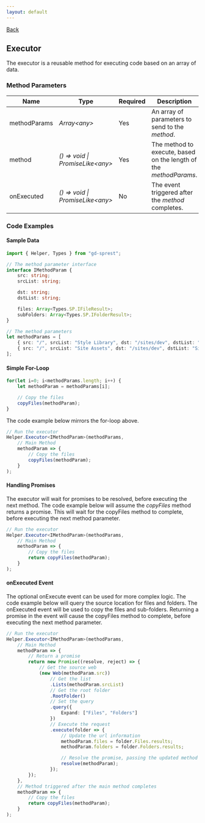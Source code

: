 ```yaml
---
layout: default
---
```

<div class="page-info" markdown="1">

[Back](/helpers)
## Executor

</div>

The executor is a reusable method for executing code based on an array of data.

### Method Parameters

| Name | Type | Required | Description |
| --- | --- | --- | --- |
| methodParams | _Array&lt;any&gt;_ | Yes | An array of parameters to send to the _method_. |
| method | _() => void \| PromiseLike&lt;any&gt;_ | Yes | The method to execute, based on the length of the _methodParams_. |
| onExecuted | _() => void \| PromiseLike&lt;any&gt;_ | No | The event triggered after the _method_ completes. |

### Code Examples

#### Sample Data

```ts
import { Helper, Types } from "gd-sprest";

// The method parameter interface
interface IMethodParam {
    src: string;
    srcList: string;

    dst: string;
    dstList: string;

    files: Array<Types.SP.IFileResult>;
    subFolders: Array<Types.SP.IFolderResult>;
}

// The method parameters
let methodParams = [
    { src: "/", srcList: "Style Library", dst: "/sites/dev", dstList: "Style Library" },
    { src: "/", srcList: "Site Assets", dst: "/sites/dev", dstList: "Site Assets" }
];
```

#### Simple For-Loop

```ts
for(let i=0; i<methodParams.length; i++) {
    let methodParam = methodParams[i];

    // Copy the files
    copyFiles(methodParam);
}
```

The code example below mirrors the for-loop above.

```ts
// Run the executor
Helper.Executor<IMethodParam>(methodParams,
    // Main Method
    methodParam => {
        // Copy the files
        copyFiles(methodParam);
    }
);
```

#### Handling Promises

The executor will wait for promises to be resolved, before executing the next method.
The code example below will assume the _copyFiles_ method returns a promise.
This will wait for the copyFiles method to complete, before executing the next method parameter.

```ts
// Run the executor
Helper.Executor<IMethodParam>(methodParams,
    // Main Method
    methodParam => {
        // Copy the files
        return copyFiles(methodParam);
    }
);
```

#### onExecuted Event

The optional onExecute event can be used for more complex logic.
The code example below will query the source location for files and folders.
The onExecuted event will be used to copy the files and sub-folders.
Returning a promise in the event will cause the copyFiles method to complete, before executing the next method parameter.

```ts
// Run the executor
Helper.Executor<IMethodParam>(methodParams,
    // Main Method
    methodParam => {
        // Return a promise
        return new Promise((resolve, reject) => {
            // Get the source web
            (new Web(methodParam.src))
                // Get the list
                .Lists(methodParam.srcList)
                // Get the root folder
                .RootFolder()
                // Set the query
                .query({
                    Expand: ["Files", "Folders"]
                })
                // Execute the request
                .execute(folder => {
                    // Update the url information
                    methodParam.files = folder.Files.results;
                    methodParam.folders = folder.Folders.results;

                    // Resolve the promise, passing the updated method parameters to the onExecuted event
                    resolve(methodParam);
                });
        });
    },
    // Method triggered after the main method completes
    methodParam => {
        // Copy the files
        return copyFiles(methodParam);
    }
);
```